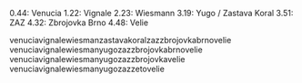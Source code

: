 0.44: Venucia
1.22: Vignale
2.23: Wiesmann
3.19: Yugo / Zastava Koral
3.51: ZAZ
4.32: Zbrojovka Brno
4.48: Velie

venuciavignalewiesmanzastavakoralzazzbrojovkabrnovelie
venuciavignalewiesmanyugozazzbrojovkabrnovelie
venuciavignalewiesmanyugozazzbrojovkavelie
venuciavignalewiesmanyugozazzetovelie